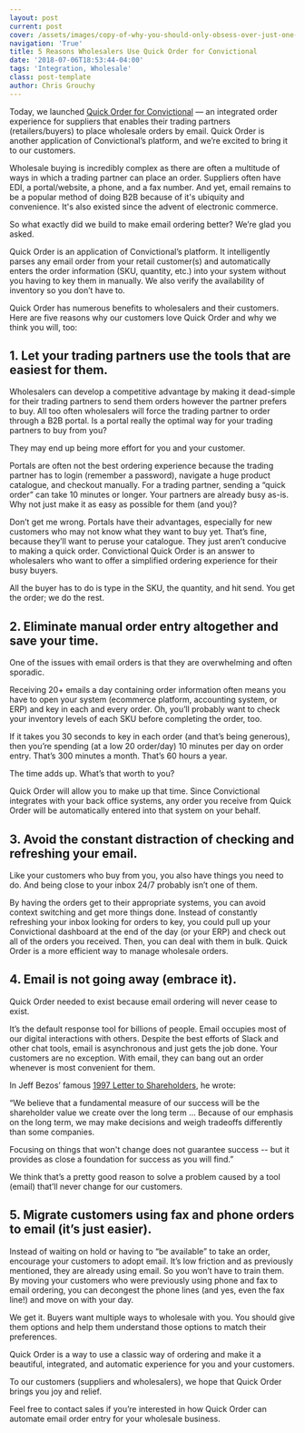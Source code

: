 ```yaml
---
layout: post
current: post
cover: /assets/images/copy-of-why-you-should-only-obsess-over-just-one-customer.png
navigation: 'True'
title: 5 Reasons Wholesalers Use Quick Order for Convictional
date: '2018-07-06T18:53:44-04:00'
tags: 'Integration, Wholesale'
class: post-template
author: Chris Grouchy
---
```

Today, we launched [Quick Order for Convictional](https://blog.convictional.com/announcing-quick-order) — an integrated order experience for suppliers that enables their trading partners (retailers/buyers) to place wholesale orders by email. Quick Order is another application of Convictional’s platform, and we’re excited to bring it to our customers. 

Wholesale buying is incredibly complex as there are often a multitude of ways in which a trading partner can place an order. Suppliers often have EDI, a portal/website, a phone, and a fax number. And yet, email remains to be a popular method of doing B2B because of it's ubiquity and convenience. It's also existed since the advent of electronic commerce. 

So what exactly did we build to make email ordering better? We’re glad you asked.

Quick Order is an application of Convictional’s platform. It intelligently parses any email order from your retail customer(s) and automatically enters the order information (SKU, quantity, etc.) into your system without you having to key them in manually. We also verify the availability of inventory so you don’t have to. 

Quick Order has numerous benefits to wholesalers and their customers. Here are five reasons why our customers love Quick Order and why we think you will, too: 

## 1. Let your trading partners use the tools that are easiest for them.

Wholesalers can develop a competitive advantage by making it dead-simple for their trading partners to send them orders however the partner prefers to buy. All too often wholesalers will force the trading partner to order through a B2B portal. Is a portal really the optimal way for your trading partners to buy from you? 

They may end up being more effort for you and your customer. 

Portals are often not the best ordering experience because the trading partner has to login (remember a password), navigate a huge product catalogue, and checkout manually. For a trading partner, sending a “quick order” can take 10 minutes or longer. Your partners are already busy as-is. Why not just make it as easy as possible for them (and you)? 

Don’t get me wrong. Portals have their advantages, especially for new customers who may not know what they want to buy yet. That’s fine, because they’ll want to peruse your catalogue. They just aren’t conducive to making a quick order. Convictional Quick Order is an answer to wholesalers who want to offer a simplified ordering experience for their busy buyers.

All the buyer has to do is type in the SKU, the quantity, and hit send. You get the order; we do the rest.

## 2. Eliminate manual order entry altogether and save your time.

One of the issues with email orders is that they are overwhelming and often sporadic.  

Receiving 20+ emails a day containing order information often means you have to open your system (ecommerce platform, accounting system, or ERP) and key in each and every order. Oh, you’ll probably want to check your inventory levels of each SKU before completing the order, too. 

If it takes you 30 seconds to key in each order (and that’s being generous), then you’re spending (at a low 20 order/day) 10 minutes per day on order entry. That’s 300 minutes a month. That’s 60 hours a year. 

The time adds up. What’s that worth to you? 

Quick Order will allow you to make up that time. Since Convictional integrates with your back office systems, any order you receive from Quick Order will be automatically entered into that system on your behalf. 

## 3. Avoid the constant distraction of checking and refreshing your email.

Like your customers who buy from you, you also have things you need to do. And being close to your inbox 24/7 probably isn’t one of them. 

By having the orders get to their appropriate systems, you can avoid context switching and get more things done. Instead of constantly refreshing your inbox looking for orders to key, you could pull up your Convictional dashboard at the end of the day (or your ERP) and check out all of the orders you received. Then, you can deal with them in bulk. Quick Order is a more efficient way to manage wholesale orders.

## 4. Email is not going away (embrace it).

Quick Order needed to exist because email ordering will never cease to exist. 

It’s the default response tool for billions of people. Email occupies most of our digital interactions with others. Despite the best efforts of Slack and other chat tools, email is asynchronous and just gets the job done. Your customers are no exception. With email, they can bang out an order whenever is most convenient for them.  

In Jeff Bezos’ famous [1997 Letter to Shareholders](http://media.corporate-ir.net/media_files/irol/97/97664/reports/Shareholderletter97.pdf), he wrote: 

“We believe that a fundamental measure of our success will be the shareholder value we create over the long term ... Because of our emphasis on the long term, we may make decisions and weigh tradeoffs differently than some companies.

Focusing on things that won't change does not guarantee success -- but it provides as close a foundation for success as you will find.”

We think that’s a pretty good reason to solve a problem caused by a tool (email) that’ll never change for our customers. 

## 5. Migrate customers using fax and phone orders to email (it’s just easier).

Instead of waiting on hold or having to “be available” to take an order, encourage your customers to adopt email. It’s low friction and as previously mentioned, they are already using email. So you won’t have to train them. By moving your customers who were previously using phone and fax to email ordering, you can decongest the phone lines (and yes, even the fax line!) and move on with your day.

We get it. Buyers want multiple ways to wholesale with you. You should give them options and help them understand those options to match their preferences. 

Quick Order is a way to use a classic way of ordering and make it a beautiful, integrated, and automatic experience for you and your customers. 

To our customers (suppliers and wholesalers), we hope that Quick Order brings you joy and relief. 

Feel free to contact sales if you’re interested in how Quick Order can automate email order entry for your wholesale business.
